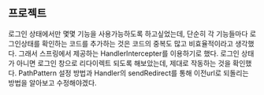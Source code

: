 프로젝트
------
로그인 상태에서만 몇몇 기능을 사용가능하도록 하고싶었는데, 단순히 각 기능들마다 로그인상태를 확인하는 코드를 추가하는 것은 코드의 중복도 많고 비효율적이라고 생각했다.
그래서 스프링에서 제공하는 HandlerIntercepter를 이용하기로 했다. 로그인 상태가 아니면 로그인 창으로 리다이렉트 되도록 해보았는데, 제대로 작동하는 것을 확인했다. 
PathPattern 설정 방법과 Handler의 sendRedirect를 통해 이전url로 되돌리는 방법을 알아보고 수정해야겠다.
